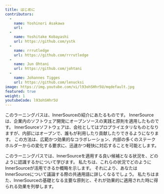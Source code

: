 ```yaml
---
title: はじめに
contributors:
  - 
    name: Yoshinori Asakawa
    url:
  - 
    name: Yoshitake Kobayashi
    url: https://github.com/ystk
  - 
    name: rrrutledge
    url: https://github.com/rrrutledge
  - 
    name: Jun Ohtani
    url: https://github.com/johtani
  - 
    name: Johannes Tigges
    url: https://github.com/lenucksi
image: https://img.youtube.com/vi/l93ohSHhr5U/mqdefault.jpg
featured: true
weight: 1
youtubeCode: l93ohSHhr5U
---
```


<div class="paragraph">
<p>このラーニングパスは、InnerSourceの紹介にあたるものです。
InnerSourceは、企業内のソフトウェア開発にオープンソースの実践と原則を適用したものです。
InnerSourceソフトウェアは、会社としてはプロプライエタリなものとなりますが、内部にはオープンで、誰もが利用したり貢献したりできるようになります。
この方法は、広範かつ効果的なコラボレーション、内部の多くのステークホルダーからの変化する要求に、迅速かつ軽快に対応することを可能とします。</p>
</div>
<div class="paragraph">
<p>このラーニングパスでは、InnerSourceを適用する良い候補となる状況を、どのように認識するかについて学びます。
私たちは、これらの状況でどのようにInnerSourceが活用できるか概略を示します。
それにより、あなたはInnerSourceについて議論する際の共通用語に詳しくなるでしょう。
私たちはまた、InnerSourceの基礎となる主要な原則と、それが効果的に適用された時に得られる効果を列挙します。</p>
</div>
<!--- This file autogenerated from https://github.com/InnerSourceCommons/InnerSourceLearningPath/blob/main/scripts -->